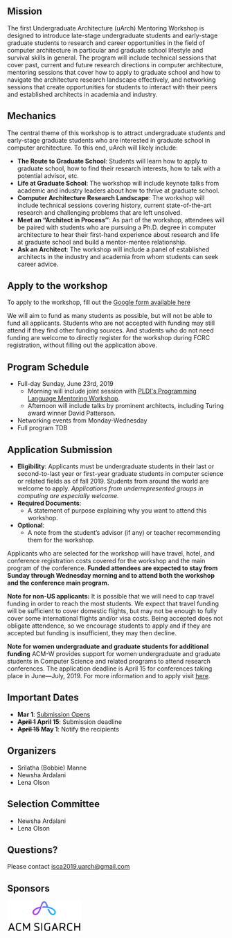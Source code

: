 
## Mission

The first Undergraduate Architecture (uArch) Mentoring Workshop is designed to introduce late-stage undergraduate students and early-stage graduate students to research and career opportunities in the field of computer architecture in particular and graduate school lifestyle and survival skills in general. The program will include technical sessions that cover past, current and future research directions in computer architecture, mentoring sessions that cover how to apply to graduate school and how to navigate the architecture research landscape effectively, and networking sessions that create opportunities for students to interact with their peers and established architects in academia and industry. 

## Mechanics

The central theme of this workshop is to attract undergraduate students and early-stage graduate students who are interested in graduate school in computer architecture. To this end, uArch will likely include:
* **The Route to Graduate School**: Students will learn how to apply to graduate school, how to find their research interests, how to talk with a potential advisor, etc.
* **Life at Graduate School**: The workshop will include keynote talks from academic and industry leaders about how to thrive at graduate school.
* **Computer Architecture Research Landscape**: The workshop will include technical sessions covering history, current state-of-the-art research and challenging problems that are left unsolved.
* **Meet an “Architect in Process’’**: As part of the workshop, attendees will be paired with students who are pursuing a Ph.D. degree in computer architecture to hear their first-hand experience about research and life at graduate school and build a mentor-mentee relationship.
* **Ask an Architect**: The workshop will include a panel of established architects in the industry and academia from whom students can seek career advice.

## Apply to the workshop

To apply to the workshop, fill out the [Google form available here](https://docs.google.com/forms/d/e/1FAIpQLSdsEaCqNRF5RhxrplS-etOCLvbUWt9pfYfY-ABR6F2y-RAIag/viewform?vc=0&c=0&w=1)

We will aim to fund as many students as possible, but will not be able to fund all applicants.  Students who are not accepted with funding may still attend if they find other funding sources.  And students who do not need funding are welcome to directly register for the workshop during FCRC registration, without filling out the application above.

## Program Schedule
* Full-day Sunday, June 23rd, 2019
  * Morning will include joint session with [PLDI's Programming Language Mentoring Workshop](https://pldi19.sigplan.org/home/PLMW-PLDI-2019).
  * Afternoon will include talks by prominent architects, including Turing award winner David Patterson.
* Networking events from Monday-Wednesday
* Full program TDB

## Application Submission
* **Eligibility**: Applicants must be undergraduate students in their last or second-to-last year or first-year graduate students in computer science or related fields as of fall 2019.  Students from around the world are welcome to apply. *Applications from underrepresented groups in computing are especially welcome.*
* **Required Documents**: 
  * A statement of purpose explaining why you want to attend this workshop.
* **Optional**:
  * A note from the student’s advisor (if any) or teacher recommending them for the workshop.

Applicants who are selected for the workshop will have travel, hotel, and conference registration costs covered for the workshop and the main program of the conference. **Funded attendees are expected to stay from Sunday through Wednesday morning and to attend both the workshop and the conference main program.**

**Note for non-US applicants:** It is possible that we will need to cap travel funding in order to reach the most students.  We expect that travel funding will be sufficient to cover domestic flights, but may not be enough to fully cover some international flights and/or visa costs.  Being accepted does not obligate attendence, so we encourage students to apply and if they are accepted but funding is insufficient, they may then decline.

**Note for women undergraduate and graduate students for additional funding** ACM-W provides support for women undergraduate and graduate students in Computer Science and related programs to attend research conferences. The application deadline is April 15 for conferences taking place in June—July, 2019.   For more information and to apply visit [here](https://women.acm.org/scholarships). 

## Important Dates
- **Mar 1**: [Submission Opens](https://docs.google.com/forms/d/e/1FAIpQLSdsEaCqNRF5RhxrplS-etOCLvbUWt9pfYfY-ABR6F2y-RAIag/viewform?vc=0&c=0&w=1)
- **~~April 1~~ April 15**: Submission deadline
- **~~April 15~~ May 1**: Notify the recipients 

## Organizers
- Srilatha (Bobbie) Manne
- Newsha Ardalani 
- Lena Olson

## Selection Committee
- Newsha Ardalani
- Lena Olson

## Questions?
Please contact [isca2019.uarch@gmail.com](isca2019.uarch@gmail.com)

## Sponsors
![ACM SIGARCH](./images/sigarch.png)



